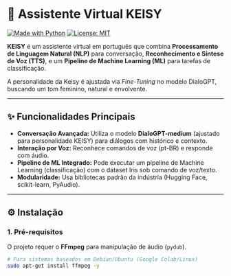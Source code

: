 # 🤖 Assistente Virtual KEISY

[![Made with Python](https://img.shields.io/badge/Python-3.10+-blue.svg)](https://www.python.org/)
[![License: MIT](https://img.shields.io/badge/License-MIT-yellow.svg)](https://opensource.org/licenses/MIT)

**KEISY** é um assistente virtual em português que combina **Processamento de Linguagem Natural (NLP)** para conversação, **Reconhecimento e Síntese de Voz (TTS)**, e um **Pipeline de Machine Learning (ML)** para tarefas de classificação.

A personalidade da Keisy é ajustada via *Fine-Tuning* no modelo DialoGPT, buscando um tom feminino, natural e envolvente.

---

## ✨ Funcionalidades Principais

* **Conversação Avançada:** Utiliza o modelo **DialoGPT-medium** (ajustado para personalidade KEISY) para diálogos com histórico e contexto.
* **Interação por Voz:** Reconhece comandos de voz (pt-BR) e responde com áudio.
* **Pipeline de ML Integrado:** Pode executar um pipeline de Machine Learning (classificação) com o dataset Iris sob comando de voz/texto.
* **Modularidade:** Usa bibliotecas padrão da indústria (Hugging Face, scikit-learn, PyAudio).

---

## ⚙️ Instalação

### 1. Pré-requisitos

O projeto requer o **FFmpeg** para manipulação de áudio (`pydub`).

```bash
# Para sistemas baseados em Debian/Ubuntu (Google Colab/Linux)
sudo apt-get install ffmpeg -y
